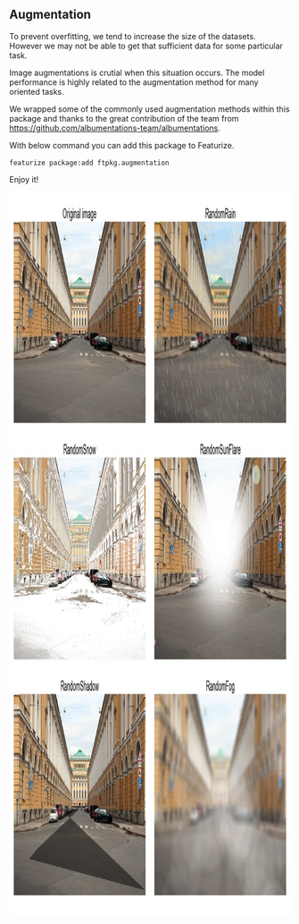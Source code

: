 ## Augmentation
To prevent overfitting, we tend to increase the size of the datasets. However we may not be able to get that sufficient data for some particular task. 

Image augmentations is crutial when this situation occurs. The model performance is highly related to the augmentation method for many oriented tasks.

We wrapped some of the commonly used augmentation methods within this package and thanks to the great contribution of the team from https://github.com/albumentations-team/albumentations.

With below command you can add this package to Featurize.
```
featurize package:add ftpkg.augmentation
```
Enjoy it!

<p align="center">
  <img  height='1296' width='1296' src="https://github.com/louis-she/featurize-package/blob/master/ftpkg/augmentation/augmentation.jpg">
</p>
